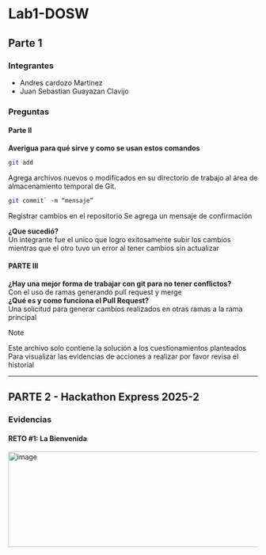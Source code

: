# Lab1-DOSW
## Parte 1
### Integrantes
- Andres cardozo Martinez
- Juan Sebastian Guayazan Clavijo

### Preguntas
#### Parte ll
**Averigua para qué sirve y como se usan estos comandos** 
```bash
git add
```
Agrega archivos nuevos o modificados en su directorio de trabajo al área de almacenamiento temporal de Git.
```bash
git commit` -m “mensaje”
```
Registrar cambios en el repositorio
Se agrega un mensaje de confirmación

**¿Que sucedió?**       
Un integrante fue el unico que logro exitosamente subir los cambios mientras que el otro tuvo un error al tener cambios sin actualizar


#### PARTE III 
**¿Hay una mejor forma de trabajar con git para no tener conflictos?**     
Con el uso de ramas generando pull request y merge    
**¿Qué es y como funciona el Pull Request?**     
Una solicitud para generar cambios realizados en otras ramas a la rama principal

> [!NOTE]
> Este archivo solo contiene la solución a los cuestionamientos planteados     
> Para visualizar las evidencias de acciones a realizar por favor revisa el historial

---

## PARTE 2 -  Hackathon Express 2025-2
### Evidencias
#### RETO #1: La Bienvenida 
<img width="1868" height="193" alt="image" src="https://github.com/user-attachments/assets/70c6be8b-e5df-4a59-8444-43797e8069da" />



